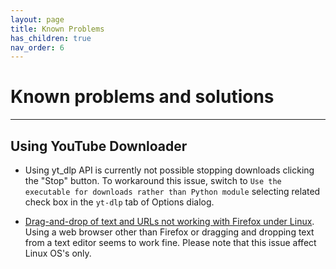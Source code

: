 ```yaml
---
layout: page
title: Known Problems
has_children: true
nav_order: 6
---
```


# Known problems and solutions
-------------------------------------------

## Using YouTube Downloader

- Using yt_dlp API is currently not possible stopping downloads clicking the "Stop" button. 
To workaround this issue, switch to `Use the executable for downloads rather than Python module` 
selecting related check box in the `yt-dlp` tab of Options dialog.

- [Drag-and-drop of text and URLs not working with Firefox under Linux](https://github.com/wxWidgets/wxWidgets/issues/17694). 
Using a web browser other than Firefox or dragging and dropping text from a text 
editor seems to work fine. Please note that this issue affect Linux OS's only.
